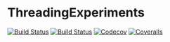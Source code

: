 # ThreadingExperiments

[![Build Status](https://travis-ci.com/pbayer/ThreadingExperiments.jl.svg?branch=master)](https://travis-ci.com/pbayer/ThreadingExperiments.jl)
[![Build Status](https://ci.appveyor.com/api/projects/status/github/pbayer/ThreadingExperiments.jl?svg=true)](https://ci.appveyor.com/project/pbayer/ThreadingExperiments-jl)
[![Codecov](https://codecov.io/gh/pbayer/ThreadingExperiments.jl/branch/master/graph/badge.svg)](https://codecov.io/gh/pbayer/ThreadingExperiments.jl)
[![Coveralls](https://coveralls.io/repos/github/pbayer/ThreadingExperiments.jl/badge.svg?branch=master)](https://coveralls.io/github/pbayer/ThreadingExperiments.jl?branch=master)
